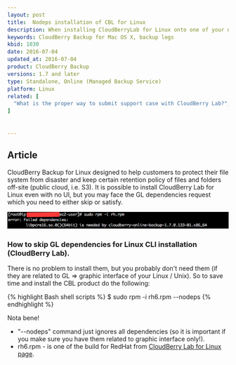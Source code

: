 ```yaml
---
layout: post
title:  Nodeps installation of CBL for Linux
description: When installing CloudBerryLab for Linux onto one of your noGUI box you may skip certain (GL) dependencies.
keywords: CloudBerry Backup for Mac OS X, backup logs
kbid: 1030
date: 2016-07-04
updated_at: 2016-07-04
product: CloudBerry Backup
versions: 1.7 and later
type: Standalone, Online (Managed Backup Service)
platform: Linux
related: [
  "What is the proper way to submit support case with CloudBerry Lab?",
]


---
```

## Article

CloudBerry Backup for Linux designed to help customers to protect their file system from disaster and keep certain retention policy of files and folders off-site (public cloud, i.e. S3). It is possible to install CloudBerry Lab for Linux even with no UI, but you may face the GL dependencies request which you need to either skip or satisfy.

![CloudBerry Lab for Linux (request for GL dependencies)](/images/cbl_for_linux_dependencies_request.png)

### How to skip GL dependencies for Linux CLI installation (CloudBerry Lab).

There is no problem to install them, but you probably don't need them (if they are related to GL => graphic interface of your Linux / Unix). So to save time and install the CBL product do the following:

{% highlight Bash shell scripts %}
$ sudo rpm -i rh6.rpm --nodeps
{% endhighlight %}

Nota bene!

*  "--nodeps" command just ignores all dependencies (so it is important if you make sure you have them related to graphic interface only!).
*  rh6.rpm - is one of the build for RedHat from [CloudBerry Lab for Linux page](http://www.cloudberrylab.com/download-thanks.aspx?prod=cbbub1214).
